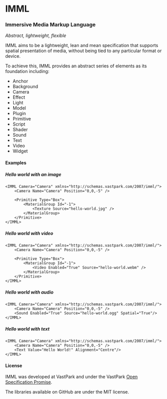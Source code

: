 IMML
====

### Immersive Media Markup Language

_Abstract, lightweight, flexible_

IMML aims to be a lightweight, lean and mean specification that supports spatial presentation of media, without being tied to any particular format or device. 

To achieve this, IMML provides an abstract series of elements as its foundation including:

- Anchor
- Background
- Camera
- Effect
- Light
- Model
- Plugin
- Primitive
- Script
- Shader
- Sound
- Text
- Video
- Widget

#### Examples

##### Hello world with an image

	<IMML Camera="Camera" xmlns="http://schemas.vastpark.com/2007/imml/">
		<Camera Name="Camera" Position="0,0,-5" />
		
		<Primitive Type="Box">
			<MaterialGroup Id="-1">
				<Texture Source="hello-world.jpg" />					
			</MaterialGroup>
		</Primitive>
	</IMML>
	
##### Hello world with video

	<IMML Camera="Camera" xmlns="http://schemas.vastpark.com/2007/imml/">
		<Camera Name="Camera" Position="0,0,-5" />
		
		<Primitive Type="Box">
			<MaterialGroup Id="-1">
				<Video Enabled="True" Source="hello-world.webm" />					
			</MaterialGroup>
		</Primitive>
	</IMML>
	
##### Hello world with audio

	<IMML Camera="Camera" xmlns="http://schemas.vastpark.com/2007/imml/">
		<Camera Name="Camera" Position="0,0,-5" />
		<Sound Enabled="True" Source="hello-world.ogg" Spatial="True"/>
	</IMML>

	
##### Hello world with text

	<IMML Camera="Camera" xmlns="http://schemas.vastpark.com/2007/imml/">
		<Camera Name="Camera" Position="0,0,-5" />
		<Text Value="Hello World!" Alignment="Centre"/>
	</IMML>
	
#### License

IMML was developed at VastPark and under the VastPark [Open Specification Promise](http://vastpark.org/wiki/vp/Open_specification_license).

The libraries available on GitHub are under the MIT license.